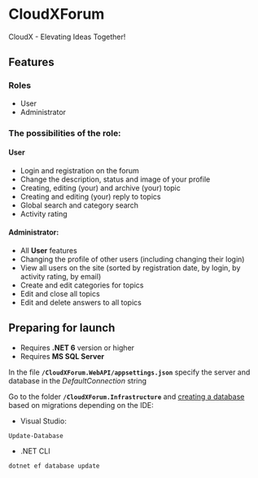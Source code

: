 # CloudXForum
CloudX - Elevating Ideas Together!

## Features

### Roles

- User
- Administrator

### The possibilities of the role:

#### User
- Login and registration on the forum
- Change the description, status and image of your profile
- Creating, editing (your) and archive (your) topic
- Creating and editing (your) reply to topics
- Global search and category search
- Activity rating

#### Administrator:
- All **User** features
- Changing the profile of other users (including changing their login)
- View all users on the site (sorted by registration date, by login, by activity rating, by email)
- Create and edit categories for topics
- Edit and close all topics
- Edit and delete answers to all topics

## Preparing for launch

- Requires **.NET 6** version or higher
- Requires **MS SQL Server**

In the file **```/CloudXForum.WebAPI/appsettings.json```** specify the server and database in the *DefaultConnection* string

Go to the folder **```/CloudXForum.Infrastructure```** and [creating a database](https://docs.microsoft.com/en-us/ef/core/managing-schemas/migrations ) based on migrations depending on the IDE:
- Visual Studio:
```
Update-Database
```
- .NET CLI
```
dotnet ef database update
```
